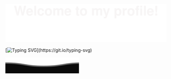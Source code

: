 ![](assets/Bottom_up.svg)

[![Typing SVG](https://readme-typing-svg.herokuapp.com?color=%2336BCF7&center=true&vCenter=true&width=600&lines=Hi+there+👋,+I+am+Liu+Shuai;+Welcome+to+My+Profile!)](https://git.io/typing-svg)

![](assets/Bottom_down.svg)
